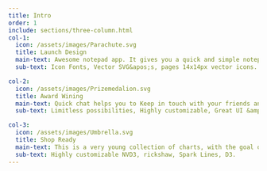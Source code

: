 ```yaml
---
title: Intro
order: 1
include: sections/three-column.html
col-1:
  icon: /assets/images/Parachute.svg
  title: Launch Design
  main-text: Awesome notepad app. It gives you a quick and simple notepad editing experience when you write notes.
  sub-text: Icon Fonts, Vector SVG&apos;s, pages 14x14px vector icons.

col-2:
  icon: /assets/images/Prizemedalion.svg
  title: Award Wining
  main-text: Quick chat helps you to Keep in touch with your friends and colleagues while working. It has a unique responsive design.
  sub-text: Limitless possibilities, Highly customizable, Great UI &amp; UX

col-3:
  icon: /assets/images/Umbrella.svg
  title: Shop Ready
  main-text: This is a very young collection of charts, with the goal of keeping these components very customizable.
  sub-text: Highly customizable NVD3, rickshaw, Spark Lines, D3.
---
```


